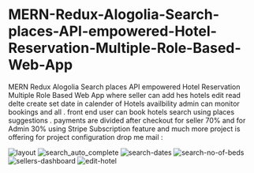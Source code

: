 # MERN-Redux-Alogolia-Search-places-API-empowered-Hotel-Reservation-Multiple-Role-Based-Web-App
MERN Redux Alogolia Search places API empowered Hotel Reservation Multiple Role Based Web App  where seller can add hes hotels edit read delte create set date in calender of Hotels availbility admin can monitor bookings and all .  front end user can book hotels search using places suggestions . payments are divided after checkout for seller 70% and for Admin 30% using Stripe Subscription feature and much more project is offering
for project configuration drop me mail :


![layout](https://user-images.githubusercontent.com/60324608/117571196-18836700-b0eb-11eb-9a5b-045c380f7b83.png)
![search_auto_complete](https://user-images.githubusercontent.com/60324608/117571200-1caf8480-b0eb-11eb-9c31-1bc602daa6e9.png)
![search-dates](https://user-images.githubusercontent.com/60324608/117571201-1f11de80-b0eb-11eb-9502-51813f0f5d95.png)
![search-no-of-beds](https://user-images.githubusercontent.com/60324608/117571204-20dba200-b0eb-11eb-9c53-f5b03a7729d5.png)
![sellers-dashboard](https://user-images.githubusercontent.com/60324608/117571209-233dfc00-b0eb-11eb-834f-903d66037920.png)
![edit-hotel](https://user-images.githubusercontent.com/60324608/117571212-2507bf80-b0eb-11eb-9c5f-94318847a35d.png)
